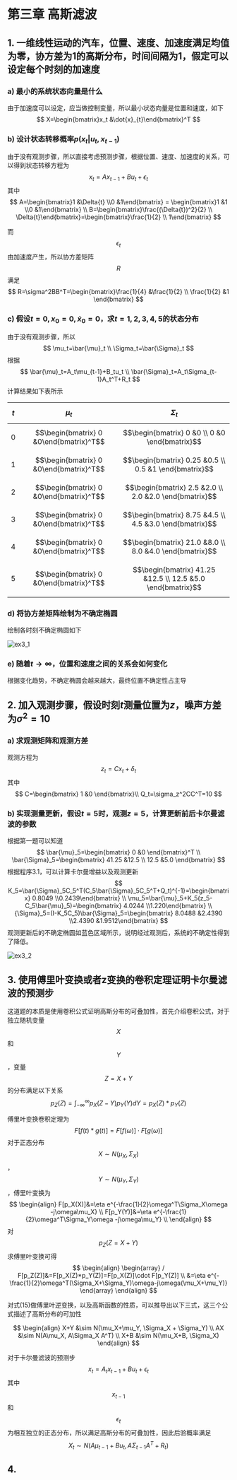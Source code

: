 # 第三章 高斯滤波

## 1. 一维线性运动的汽车，位置、速度、加速度满足均值为零，协方差为1的高斯分布，时间间隔为1，假定可以设定每个时刻的加速度

### a) 最小的系统状态向量是什么

由于加速度可以设定，应当做控制变量，所以最小状态向量是位置和速度，如下
$$
X=\begin{bmatrix}x_t &\dot{x}_{t}\end{bmatrix}^T
$$

### b) 设计状态转移概率$p(x_t|u_t, x_{t-1})$

由于没有观测步骤，所以直接考虑预测步骤，根据位置、速度、加速度的关系，可以得到状态转移方程为
$$
x_t=Ax_{t-1}+Bu_t+{\epsilon}_t
$$
其中
$$
A=\begin{bmatrix}1 &\Delta{t} \\0 &1\end{bmatrix} = \begin{bmatrix}1 &1 \\0 &1\end{bmatrix} \\
B=\begin{bmatrix}\frac{(\Delta{t})^2}{2} \\ \Delta{t}\end{bmatrix}=\begin{bmatrix}\frac{1}{2} \\ 1\end{bmatrix}
$$

而 $$\epsilon_t$$ 由加速度产生，所以协方差矩阵$$R$$满足
$$
R=\sigma^2BB^T=\begin{bmatrix}\frac{1}{4} &\frac{1}{2} \\ \frac{1}{2} &1 \end{bmatrix}
$$

### c) 假设$t=0, x_0=0, \dot{x}_0=0$，求$t=1,2,3,4,5$的状态分布

由于没有观测步骤，所以
$$
\mu_t=\bar{\mu}_t \\
\Sigma_t=\bar{\Sigma}_t
$$
根据
$$
\bar{\mu}_t=A_t\mu_{t-1}+B_tu_t \\
\bar{\Sigma}_t=A_t\Sigma_{t-1}A_t^T+R_t
$$
计算结果如下表所示

| $$t$$ | $$\mu_t$$                               | $$\Sigma_t$$                                               |
| ----- | --------------------------------------- | ---------------------------------------------------------- |
| 0     | $$\begin{bmatrix} 0 &0\end{bmatrix}^T$$ | $$\begin{bmatrix} 0 &0 \\ 0 &0 \end{bmatrix}$$             |
| 1     | $$\begin{bmatrix} 0 &0\end{bmatrix}^T$$ | $$\begin{bmatrix} 0.25 &0.5 \\ 0.5 &1 \end{bmatrix}$$      |
| 2     | $$\begin{bmatrix} 0 &0\end{bmatrix}^T$$ | $$\begin{bmatrix} 2.5 &2.0 \\ 2.0 &2.0 \end{bmatrix}$$     |
| 3     | $$\begin{bmatrix} 0 &0\end{bmatrix}^T$$ | $$\begin{bmatrix} 8.75 &4.5 \\ 4.5 &3.0 \end{bmatrix}$$    |
| 4     | $$\begin{bmatrix} 0 &0\end{bmatrix}^T$$ | $$\begin{bmatrix} 21.0 &8.0 \\ 8.0 &4.0 \end{bmatrix}$$    |
| 5     | $$\begin{bmatrix} 0 &0\end{bmatrix}^T$$ | $$\begin{bmatrix} 41.25 &12.5 \\ 12.5 &5.0 \end{bmatrix}$$ |

### d) 将协方差矩阵绘制为不确定椭圆

绘制各时刻不确定椭圆如下

![ex3_1](ex3_1.png)

### e) 随着$t\to \infty$，位置和速度之间的关系会如何变化

根据变化趋势，不确定椭圆会越来越大，最终位置不确定性占主导

## 2. 加入观测步骤，假设时刻$t$测量位置为$z$，噪声方差为$\sigma^2=10$

### a) 求观测矩阵和观测方差

观测方程为
$$
z_t=Cx_t+\delta_t
$$
其中
$$
C=\begin{bmatrix} 1 &0 \end{bmatrix}\\
Q_t=\sigma_z^2CC^T=10
$$

### b) 实现测量更新，假设$t=5$时，观测$z=5$，计算更新前后卡尔曼滤波的参数

根据第一题可以知道
$$
\bar{\mu}_5=\begin{bmatrix} 0 &0 \end{bmatrix}^T \\
\bar{\Sigma}_5=\begin{bmatrix} 41.25 &12.5 \\ 12.5 &5.0 \end{bmatrix}
$$
根据程序3.1，可以计算卡尔曼增益以及观测更新
$$
K_5=\bar{\Sigma}_5C_5^T(C_5\bar{\Sigma}_5C_5^T+Q_t)^{-1}=\begin{bmatrix} 0.8049 \\0.2439\end{bmatrix} \\
\mu_5=\bar{\mu}_5+K_5(z_5-C_5\bar{\mu}_5)=\begin{bmatrix} 4.0244 \\1.220\end{bmatrix} \\
{\Sigma}_5=(I-K_5C_5)\bar{\Sigma}_5=\begin{bmatrix} 8.0488 &2.4390 \\2.4390 &1.9512\end{bmatrix}
$$
观测更新后的不确定椭圆如蓝色区域所示，说明经过观测后，系统的不确定性得到了降低。

![ex3_2](ex3_2.png)

## 3. 使用傅里叶变换或者z变换的卷积定理证明卡尔曼滤波的预测步

这道题的本质是使用卷积公式证明高斯分布的可叠加性，首先介绍卷积公式，对于独立随机变量$$X$$和$$Y$$，变量$$Z=X+Y$$的分布满足以下关系
$$
p_Z(Z)=\int_{-\infty}^{\infty}{p_X(Z-Y)p_Y(Y)dY}=p_X(Z)*p_Y(Z)
$$

傅里叶变换卷积定理为
$$
F[f(t)*g(t)]=F[f(\omega)]\cdot F[g(\omega)]
$$
对于正态分布$$X \sim N(\mu_X, \Sigma_X)$$，$$Y \sim N(\mu_Y, \Sigma_Y)$$，傅里叶变换为
$$
\begin{align}
F[p_X(X)]&=\eta e^{-\frac{1}{2}\omega^T\Sigma_X\omega -j\omega\mu_X} \\
F[p_Y(Y)]&=\eta e^{-\frac{1}{2}\omega^T\Sigma_Y\omega -j\omega\mu_Y} \\
\end{align}
$$
对$$p_Z(Z=X+Y)$$求傅里叶变换可得
$$
\begin{align}
\begin{array}
/ F[p_Z(Z)]&=F[p_X(Z)*p_Y(Z)]=F[p_X(Z)]\cdot F[p_Y(Z)] \\
&=\eta e^{-\frac{1}{2}\omega^T(\Sigma_X+\Sigma_Y)\omega-j\omega(\mu_X+\mu_Y)}
\end{array}
\end{align}
$$

对式(15)做傅里叶逆变换，以及高斯函数的性质，可以推导出以下三式，这三个公式描述了高斯分布的可加性

$$
\begin{align}
X+Y &\sim N(\mu_X+\mu_Y, \Sigma_X + \Sigma_Y) \\
AX &\sim N(A\mu_X, A\Sigma_X A^T) \\
X+B &\sim N(\mu_X+B, \Sigma_X)
\end{align}
$$

对于卡尔曼滤波的预测步
$$
x_t=A_tx_{t-1}+Bu_t+\epsilon_t
$$
其中$$x_{t-1}$$和$$\epsilon_t$$为相互独立的正态分布，所以满足高斯分布的可叠加性，因此后验概率满足
$$
X_t \sim N(A\mu_{t-1}+Bu_t, A\Sigma_{t-1}A^T+R_t)
$$

## 4. 